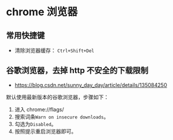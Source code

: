 # chrome 浏览器

## 常用快捷键

- 清除浏览器缓存： `Ctrl+Shift+Del`

## 谷歌浏览器，去掉 http 不安全的下载限制

- https://blog.csdn.net/sunny_day_day/article/details/135084250

默认使用最新版本的谷歌浏览器，步骤如下：

1. 进入 chrome://flags/
2. 搜索词条`Warn on insecure downloads`。
3. 勾选为`Disabled`。
4. 按照提示重启浏览器即可。
